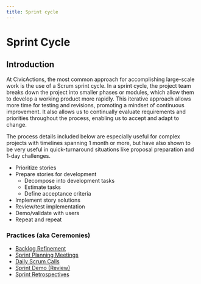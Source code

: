 ```yaml
---
title: Sprint cycle
---
```


# Sprint Cycle

## Introduction

At CivicActions, the most common approach for accomplishing large-scale work is the use of a Scrum sprint cycle. In a sprint cycle, the project team breaks down the project into smaller phases or modules, which allow them to develop a working product more rapidly. This iterative approach allows more time for testing and revisions, promoting a mindset of continuous improvement. It also allows us to continually evaluate requirements and priorities throughout the process, enabling us to accept and adapt to change.

The process details included below are especially useful for complex projects with timelines spanning 1 month or more, but have also shown to be very useful in quick-turnaround situations like proposal preparation and 1-day challenges.

-   Prioritize stories
-   Prepare stories for development
    -   Decompose into development tasks
    -   Estimate tasks
    -   Define acceptance criteria
-   Implement story solutions
-   Review/test implementation
-   Demo/validate with users
-   Repeat and repeat

### Practices (aka Ceremonies)

-   [Backlog Refinement](backlog-refinement.md)
-   [Sprint Planning Meetings](sprint-planning-meetings.md)
-   [Daily Scrum Calls](daily-scrum-calls.md)
-   [Sprint Demo (Review)](sprint-demo.md)
-   [Sprint Retrospectives](sprint-retrospectives.md)
